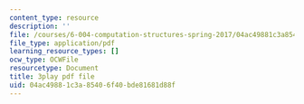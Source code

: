 ```yaml
---
content_type: resource
description: ''
file: /courses/6-004-computation-structures-spring-2017/04ac49881c3a85406f40bde81681d88f_fg6QYiiF_c8.pdf
file_type: application/pdf
learning_resource_types: []
ocw_type: OCWFile
resourcetype: Document
title: 3play pdf file
uid: 04ac4988-1c3a-8540-6f40-bde81681d88f
---
```

